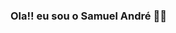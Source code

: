 ### Ola!! eu sou o Samuel André 👋😀

<!--
**Samuel48114/Samuel48114** is a ✨ _special_ ✨ repository because its `README.md` (this file) appears on your GitHub profile.

Here are some ideas to get you started:

- 🌱 Estudando: phyton
- 📫 contate-me no email: muels3646@gmail.com 
-->
